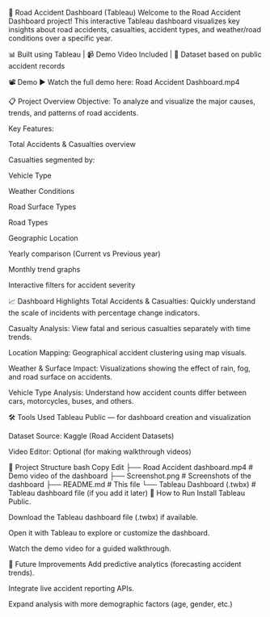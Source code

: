 🚦 Road Accident Dashboard (Tableau)
Welcome to the Road Accident Dashboard project!
This interactive Tableau dashboard visualizes key insights about road accidents, casualties, accident types, and weather/road conditions over a specific year.

📊 Built using Tableau | 📹 Demo Video Included | 📂 Dataset based on public accident records

📽️ Demo
▶️ Watch the full demo here:
Road Accident Dashboard.mp4

📋 Project Overview
Objective:
To analyze and visualize the major causes, trends, and patterns of road accidents.

Key Features:

Total Accidents & Casualties overview

Casualties segmented by:

Vehicle Type

Weather Conditions

Road Surface Types

Road Types

Geographic Location

Yearly comparison (Current vs Previous year)

Monthly trend graphs

Interactive filters for accident severity

📈 Dashboard Highlights
Total Accidents & Casualties:
Quickly understand the scale of incidents with percentage change indicators.

Casualty Analysis:
View fatal and serious casualties separately with time trends.

Location Mapping:
Geographical accident clustering using map visuals.

Weather & Surface Impact:
Visualizations showing the effect of rain, fog, and road surface on accidents.

Vehicle Type Analysis:
Understand how accident counts differ between cars, motorcycles, buses, and others.

🛠️ Tools Used
Tableau Public — for dashboard creation and visualization

Dataset Source: Kaggle (Road Accident Datasets)

Video Editor: Optional (for making walkthrough videos)

📂 Project Structure
bash
Copy
Edit
├── Road Accident dashboard.mp4   # Demo video of the dashboard
├── Screenshot.png                # Screenshots of the dashboard
├── README.md                     # This file
└── Tableau Dashboard (.twbx)     # Tableau dashboard file (if you add it later)
🚀 How to Run
Install Tableau Public.

Download the Tableau dashboard file (.twbx) if available.

Open it with Tableau to explore or customize the dashboard.

Watch the demo video for a guided walkthrough.

📢 Future Improvements
Add predictive analytics (forecasting accident trends).

Integrate live accident reporting APIs.

Expand analysis with more demographic factors (age, gender, etc.)
